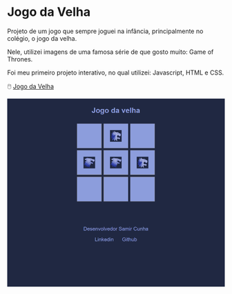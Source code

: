 # Jogo da Velha

Projeto de um jogo que sempre joguei na infância, principalmente no colégio, o jogo da velha. 

Nele, utilizei imagens de uma famosa série de que gosto muito: Game of Thrones. 

Foi meu primeiro projeto interativo, no qual utilizei: Javascript, HTML e CSS. 

🖱️ [Jogo da Velha](https://jdvbysamir.netlify.app/)

<a href="https://calculadorabysamir.netlify.app/"> <img src="./Jogo-da-velha.png"></img> </a>

